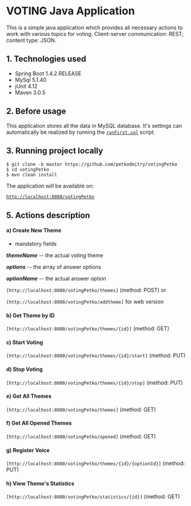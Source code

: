 # VOTING Java Application

This is a simple java application which provides all necessary actions to work with various topics for voting.
Client-server communication: REST; content type: JSON.

## 1. Technologies used

* Spring Boot 1.4.2.RELEASE
* MySql 5.1.40
* jUnit 4.12
* Maven 3.0.5

## 2. Before usage

This application stores all the data in MySQL database. It's settings can automatically be realized
by running the [`runFirst.sql`](https://github.com/petkodmitry/votingPetko/blob/master/src/main/java/by/petko/scripts/runFirst.sql) script.

## 3. Running project locally
```
$ git clone -b master https://github.com/petkodmitry/votingPetko
$ cd votingPetko
$ mvn clean install
```
The application will be available on:

[`http://localhost:8080/votingPetko`]()

## 5. Actions description

#### a) Create New Theme

* mandatory fields

**_themeName_** -- the actual voting theme

**_options_** -- the array of answer options

**_optionName_** -- the actual answer option

`[http://localhost:8080/votingPetko/themes]` (method: POST) or

`[http://localhost:8080/votingPetko/addtheme]`  for web version

#### b) Get Theme by ID
`[http://localhost:8080/votingPetko/themes/{id}]` (method: GET)

#### c) Start Voting
`[http://localhost:8080/votingPetko/themes/{id}/start]` (method: PUT)

#### d) Stop Voting
`[http://localhost:8080/votingPetko/themes/{id}/stop]` (method: PUT)

#### e) Get All Themes
`[http://localhost:8080/votingPetko/themes]` (method: GET)

#### f) Get All Opened Themes
`[http://localhost:8080/votingPetko/opened]` (method: GET)

#### g) Register Voice
`[http://localhost:8080/votingPetko/themes/{id}/{optionId}]` (method: PUT)

#### h) View Theme's Statistics
`[http://localhost:8080/votingPetko/statistics/{id}]` (method: GET)
